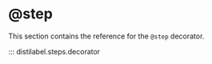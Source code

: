 # @step

This section contains the reference for the `@step` decorator.

::: distilabel.steps.decorator

